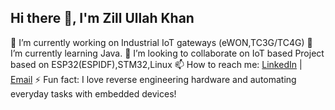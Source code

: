 ## Hi there 👋, I'm Zill Ullah Khan 

🔭 I’m currently working on Industrial IoT gateways (eWON,TC3G/TC4G)
🌱 I’m currently learning Java.
👯 I’m looking to collaborate on IoT based Project based on ESP32(ESPIDF),STM32,Linux
📫 How to reach me: [LinkedIn](https://www.linkedin.com/in/zill-khan/) | [Email](zill277@gmail.com)
⚡ Fun fact: I love reverse engineering hardware and automating everyday tasks with embedded devices!
<!--
**ZillKhan/ZillKhan** is a ✨ _special_ ✨ repository because its `README.md` (this file) appears on your GitHub profile.

Here are some ideas to get you started:

- 🔭 I’m currently working on ...
- 🌱 I’m currently learning ...
- 👯 I’m looking to collaborate on ...
- 🤔 I’m looking for help with ...
- 💬 Ask me about ...
- 📫 How to reach me: ...
- 😄 Pronouns: ...
- ⚡ Fun fact: ...
-->
